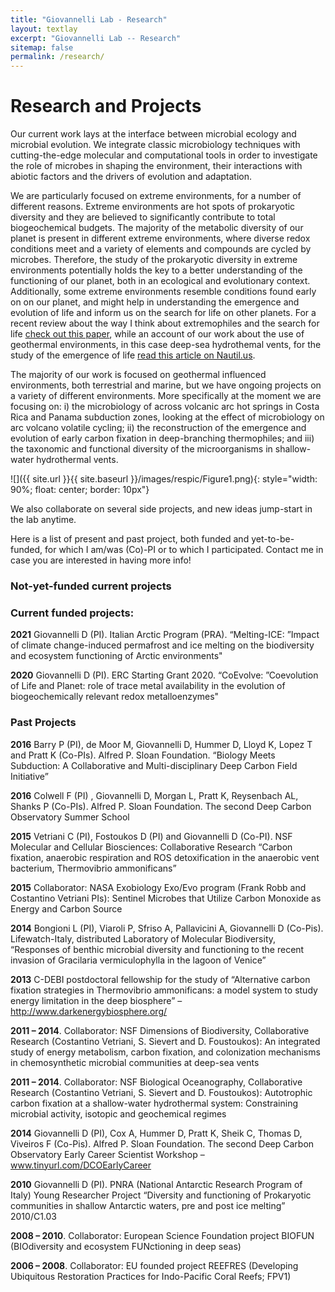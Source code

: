 ```yaml
---
title: "Giovannelli Lab - Research"
layout: textlay
excerpt: "Giovannelli Lab -- Research"
sitemap: false
permalink: /research/
---
```


# Research and Projects

Our current work lays at the interface between microbial ecology and microbial evolution. We integrate classic microbiology techniques with cutting-the-edge molecular and computational tools in order to investigate the role of microbes in shaping the environment, their interactions with abiotic factors and the drivers of evolution and adaptation.

We are particularly focused on extreme environments, for a number of different reasons. Extreme environments are hot spots of prokaryotic diversity and they are believed to significantly contribute to total biogeochemical budgets. The majority of the metabolic diversity of our planet is present in different extreme environments, where diverse redox conditions meet and a variety of elements and compounds are cycled by microbes. Therefore, the study of the prokaryotic diversity in extreme environments potentially holds the key to a better understanding of the functioning of our planet, both in an ecological and evolutionary context. Additionally, some extreme environments resemble conditions found early on on our planet, and might help in understanding the emergence and evolution of life and inform us on the search for life on other planets. For a recent review about the way I think about extremophiles and the search for life [check out this paper](https://www.frontiersin.org/articles/10.3389/fmicb.2019.00780/full), while an account of our work about the use of geothermal environments, in this case deep-sea hydrothemal vents, for the study of the emergence of life [read this article on Nautil.us](http://nautil.us/issue/17/big-bangs/in-search-of-lifes-smoking-gun).

The majority of our work is focused on geothermal influenced environments, both terrestrial and marine, but we have ongoing projects on a variety of different environments. More specifically at the moment we are focusing on: i) the microbiology of across volcanic arc hot springs in Costa Rica and Panama subduction zones, looking at the effect of microbiology on arc volcano volatile cycling; ii) the reconstruction of the emergence and evolution of early carbon fixation in deep-branching thermophiles; and iii) the taxonomic and functional diversity of the microorganisms in shallow-water hydrothermal vents.

![]({{ site.url }}{{ site.baseurl }}/images/respic/Figure1.png){: style="width: 90%; float: center; border: 10px"}

We also collaborate on several side projects, and new ideas jump-start in the lab anytime.

Here is a list of present and past project, both funded and yet-to-be-funded, for which I am/was (Co)-PI or to which I participated. Contact me in case you are interested in having more info!

### Not-yet-funded current projects



### Current funded projects:
**2021** Giovannelli D (PI). Italian Arctic Program (PRA). “Melting-ICE: ”Impact of climate change-induced permafrost and ice melting on the biodiversity and ecosystem functioning of Arctic environments"

**2020** Giovannelli D (PI). ERC Starting Grant 2020. “CoEvolve: ”Coevolution of Life and Planet: role of trace metal availability in the evolution of biogeochemically relevant redox metalloenzymes"

### Past Projects
**2016** Barry P (PI), de Moor M, Giovannelli D, Hummer D, Lloyd K, Lopez T and Pratt K (Co-PIs). Alfred P. Sloan Foundation. “Biology Meets Subduction: A Collaborative and Multi-disciplinary Deep Carbon Field Initiative”

**2016** Colwell F (PI) , Giovannelli D, Morgan L, Pratt K, Reysenbach AL, Shanks P (Co-PIs). Alfred P. Sloan Foundation. The second Deep Carbon Observatory Summer School

**2015** Vetriani C (PI), Fostoukos D (PI) and Giovannelli D (Co-PI). NSF Molecular and Cellular Biosciences: Collaborative Research “Carbon fixation, anaerobic respiration and ROS detoxification in the anaerobic vent bacterium, Thermovibrio ammonificans”

**2015** Collaborator: NASA Exobiology Exo/Evo program (Frank Robb and Costantino Vetriani PIs): Sentinel Microbes that Utilize Carbon Monoxide as Energy and Carbon Source

**2014** Bongioni L (PI), Viaroli P, Sfriso A, Pallavicini A, Giovannelli D (Co-Pis). Lifewatch-Italy, distributed Laboratory of Molecular Biodiversity, “Responses of benthic microbial diversity and functioning to the recent invasion of Gracilaria vermiculophylla in the lagoon of Venice”

**2013** C-DEBI postdoctoral fellowship for the study of “Alternative carbon fixation strategies in Thermovibrio ammonificans: a model system to study energy limitation in the deep biosphere” – http://www.darkenergybiosphere.org/

**2011 – 2014**. Collaborator: NSF Dimensions of Biodiversity, Collaborative Research (Costantino Vetriani, S. Sievert and D. Foustoukos): An integrated study of energy metabolism, carbon fixation, and colonization mechanisms in chemosynthetic microbial communities at deep-sea vents

**2011 – 2014**. Collaborator: NSF Biological Oceanography, Collaborative Research (Costantino Vetriani, S. Sievert and D. Foustoukos): Autotrophic carbon fixation at a shallow-water hydrothermal system: Constraining microbial activity, isotopic and geochemical regimes

**2014** Giovannelli D (PI), Cox A, Hummer D, Pratt K, Sheik C, Thomas D, Viveiros F (Co-Pis). Alfred P. Sloan Foundation. The second Deep Carbon Observatory Early Career Scientist Workshop – www.tinyurl.com/DCOEarlyCareer

**2010** Giovannelli D (PI). PNRA (National Antarctic Research Program of Italy) Young Researcher Project “Diversity and functioning of Prokaryotic communities in shallow Antarctic waters, pre and post ice melting” 2010/C1.03

**2008 – 2010**. Collaborator: European Science Foundation project BIOFUN (BIOdiversity and ecosystem FUNctioning in deep seas)

**2006 – 2008**. Collaborator: EU founded project REEFRES (Developing Ubiquitous Restoration Practices for Indo-Pacific Coral Reefs; FPV1)


<br />
<br />
